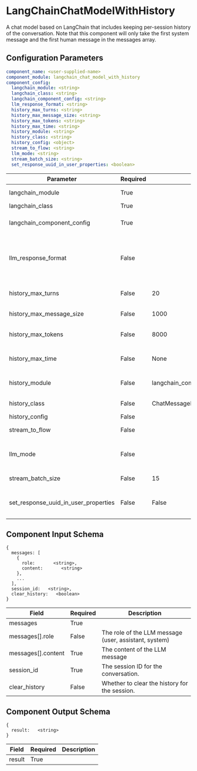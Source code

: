 # LangChainChatModelWithHistory

A chat model based on LangChain that includes keeping per-session history of the conversation. Note that this component will only take the first system message and the first human message in the messages array.

## Configuration Parameters

```yaml
component_name: <user-supplied-name>
component_module: langchain_chat_model_with_history
component_config:
  langchain_module: <string>
  langchain_class: <string>
  langchain_component_config: <string>
  llm_response_format: <string>
  history_max_turns: <string>
  history_max_message_size: <string>
  history_max_tokens: <string>
  history_max_time: <string>
  history_module: <string>
  history_class: <string>
  history_config: <object>
  stream_to_flow: <string>
  llm_mode: <string>
  stream_batch_size: <string>
  set_response_uuid_in_user_properties: <boolean>
```

| Parameter | Required | Default | Description |
| --- | --- | --- | --- |
| langchain_module | True |  | The chat model module - e.g. 'langchain_openai.chat_models' |
| langchain_class | True |  | The chat model class to use - e.g. ChatOpenAI |
| langchain_component_config | True |  | Model specific configuration for the chat model. See documentation for valid parameter names. |
| llm_response_format | False |  | The response format for this LLM request. This can be 'json', 'yaml', or 'text'. If set to 'json' or 'yaml', the response will be parsed by the appropriate parser and the fields will be available in the response object. If set to 'text', the response will be returned as a string. |
| history_max_turns | False | 20 | The maximum number of turns to keep in the history. If not set, the history will be limited to 20 turns. |
| history_max_message_size | False | 1000 | The maximum amount of characters to keep in a single message in the history.  |
| history_max_tokens | False | 8000 | The maximum number of tokens to keep in the history. If not set, the history will be limited to 8000 tokens. |
| history_max_time | False | None | The maximum time (in seconds) to keep messages in the history. If not set, messages will not expire based on time. |
| history_module | False | langchain_community.chat_message_histories | The module that contains the history class. Default: 'langchain_community.chat_message_histories' |
| history_class | False | ChatMessageHistory | The class to use for the history. Default: 'ChatMessageHistory' |
| history_config | False |  | The configuration for the history class. |
| stream_to_flow | False |  | Name the flow to stream the output to - this must be configured for llm_mode='stream'. |
| llm_mode | False |  | The mode for streaming results: 'sync' or 'stream'. 'stream' will just stream the results to the named flow. 'none' will wait for the full response. |
| stream_batch_size | False | 15 | The minimum number of words in a single streaming result. Default: 15. |
| set_response_uuid_in_user_properties | False | False | Whether to set the response_uuid in the user_properties of the input_message. This will allow other components to correlate streaming chunks with the full response. |


## Component Input Schema

```
{
  messages: [
    {
      role:       <string>,
      content:       <string>
    },
    ...
  ],
  session_id:   <string>,
  clear_history:   <boolean>
}
```
| Field | Required | Description |
| --- | --- | --- |
| messages | True |  |
| messages[].role | False | The role of the LLM message (user, assistant, system) |
| messages[].content | True | The content of the LLM message |
| session_id | True | The session ID for the conversation. |
| clear_history | False | Whether to clear the history for the session. |


## Component Output Schema

```
{
  result:   <string>
}
```
| Field | Required | Description |
| --- | --- | --- |
| result | True |  |
